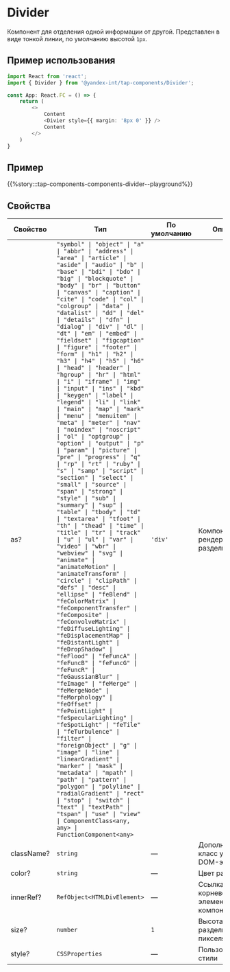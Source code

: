 # Divider

Компонент для отделения одной информации от другой. Представлен в виде тонкой линии, по умолчанию высотой `1px`.

## Пример использования

```typescript jsx
import React from 'react';
import { Divider } from '@yandex-int/tap-components/Divider';

const App: React.FC = () => {
    return (
        <>
            Content
            <Divier style={{ margin: '8px 0' }} />
            Content
        </>
    )
}
```

## Пример

{{%story:::tap-components-components-divider--playground%}}

## Свойства

| Свойство   | Тип                         | По умолчанию | Описание                                      |
| ---------- | --------------------------- | ------------ | --------------------------------------------- |
| as?        | `"symbol" \| "object" \| "a" \| "abbr" \| "address" \| "area" \| "article" \| "aside" \| "audio" \| "b" \| "base" \| "bdi" \| "bdo" \| "big" \| "blockquote" \| "body" \| "br" \| "button" \| "canvas" \| "caption" \| "cite" \| "code" \| "col" \| "colgroup" \| "data" \| "datalist" \| "dd" \| "del" \| "details" \| "dfn" \| "dialog" \| "div" \| "dl" \| "dt" \| "em" \| "embed" \| "fieldset" \| "figcaption" \| "figure" \| "footer" \| "form" \| "h1" \| "h2" \| "h3" \| "h4" \| "h5" \| "h6" \| "head" \| "header" \| "hgroup" \| "hr" \| "html" \| "i" \| "iframe" \| "img" \| "input" \| "ins" \| "kbd" \| "keygen" \| "label" \| "legend" \| "li" \| "link" \| "main" \| "map" \| "mark" \| "menu" \| "menuitem" \| "meta" \| "meter" \| "nav" \| "noindex" \| "noscript" \| "ol" \| "optgroup" \| "option" \| "output" \| "p" \| "param" \| "picture" \| "pre" \| "progress" \| "q" \| "rp" \| "rt" \| "ruby" \| "s" \| "samp" \| "script" \| "section" \| "select" \| "small" \| "source" \| "span" \| "strong" \| "style" \| "sub" \| "summary" \| "sup" \| "table" \| "tbody" \| "td" \| "textarea" \| "tfoot" \| "th" \| "thead" \| "time" \| "title" \| "tr" \| "track" \| "u" \| "ul" \| "var" \| "video" \| "wbr" \| "webview" \| "svg" \| "animate" \| "animateMotion" \| "animateTransform" \| "circle" \| "clipPath" \| "defs" \| "desc" \| "ellipse" \| "feBlend" \| "feColorMatrix" \| "feComponentTransfer" \| "feComposite" \| "feConvolveMatrix" \| "feDiffuseLighting" \| "feDisplacementMap" \| "feDistantLight" \| "feDropShadow" \| "feFlood" \| "feFuncA" \| "feFuncB" \| "feFuncG" \| "feFuncR" \| "feGaussianBlur" \| "feImage" \| "feMerge" \| "feMergeNode" \| "feMorphology" \| "feOffset" \| "fePointLight" \| "feSpecularLighting" \| "feSpotLight" \| "feTile" \| "feTurbulence" \| "filter" \| "foreignObject" \| "g" \| "image" \| "line" \| "linearGradient" \| "marker" \| "mask" \| "metadata" \| "mpath" \| "path" \| "pattern" \| "polygon" \| "polyline" \| "radialGradient" \| "rect" \| "stop" \| "switch" \| "text" \| "textPath" \| "tspan" \| "use" \| "view" \| ComponentClass<any, any> \| FunctionComponent<any>` | `'div'` | Компонент для рендера разделителя |
| className? | `string`                    | —            | Дополнительный класс у корневого DOM-элемента |
| color?     | `string`                    | —            | Цвет разделителя                              |
| innerRef?  | `RefObject<HTMLDivElement>` | —            | Ссылка на корневой DOM-элемент компонента     |
| size?      | `number`                    | `1`          | Высота разделителя в пикселях                 |
| style?     | `CSSProperties`             | —            | Пользовательские стили                        |
